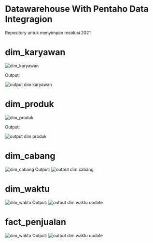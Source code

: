 # Datawarehouse With Pentaho Data Integragion
Repository untuk menyimpan resolusi 2021

# dim_karyawan
![dim_karyawan](https://user-images.githubusercontent.com/8768315/104672879-2ca5f180-5713-11eb-8077-8f5fab016643.png)

Output:

![output dim karyawan](https://user-images.githubusercontent.com/8768315/104672892-316aa580-5713-11eb-99f2-9d021b2b346f.png)

# dim_produk
![dim_produk](https://user-images.githubusercontent.com/8768315/104672964-55c68200-5713-11eb-9d05-3394fb6c0e2c.png)

Output:

![output dim produk](https://user-images.githubusercontent.com/8768315/104673001-7098f680-5713-11eb-8001-bb8089836073.png)

# dim_cabang
![dim_cabang](https://user-images.githubusercontent.com/8768315/104672720-ea7cb000-5712-11eb-89dc-829f4e219cac.png)
Output:
![output dim cabang](https://user-images.githubusercontent.com/8768315/104672792-084a1500-5713-11eb-9376-c1754aa58507.png)

# dim_waktu
![dim_waktu](https://user-images.githubusercontent.com/8768315/104673086-9d4d0e00-5713-11eb-8e84-1251e5c8bcb9.png)
Output:
![output dim waktu update](https://user-images.githubusercontent.com/8768315/104673102-a342ef00-5713-11eb-9efe-3ba5818ae910.png)

# fact_penjualan
![dim_waktu](https://user-images.githubusercontent.com/8768315/104673086-9d4d0e00-5713-11eb-8e84-1251e5c8bcb9.png)
Output:
![output dim waktu update](https://user-images.githubusercontent.com/8768315/104673102-a342ef00-5713-11eb-9efe-3ba5818ae910.png)
